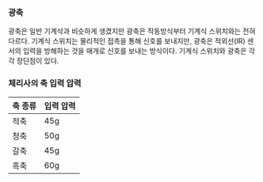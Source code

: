 ### 광축

광축은 일반 기계삭과 비슷하게 생겼지만 광축은 작동방식부터 기계식 스위치와는 전혀 다르다. 기계식 스위치는 물리적인 접촉을 통해 신호를 보내지만,
광축은 적외선(IR) 센서의 입력을 방해하는 것을 매개로 신호를 보내는 방식이다. 기계식 스위치와 광축은 각각 장단점이 있다.

### 체리사의 축 입력 압력
축 종류 | 입력 압력
------- | --------
적축 | 45g
청축 | 50g
갈축 | 45g
흑축 | 60g
